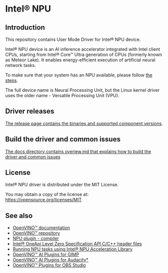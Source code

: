 <!---

Copyright (C) 2022-2024 Intel Corporation

SPDX-License-Identifier: MIT

-->

# Intel® NPU

## Introduction

This repository contains User Mode Driver for Intel® NPU device.

Intel® NPU device is an AI inference accelerator integrated with Intel client CPUs,
starting from Intel® Core™ Ultra generation of CPUs (formerly known as Meteor Lake).
It enables energy-efficient execution of artificial neural network tasks.

To make sure that your system has an NPU available, please follow
[the steps](https://www.intel.com/content/www/us/en/support/articles/000097597/processors.html).

The full device name is Neural Processing Unit, but the Linux kernel driver uses
the older name - Versatile Processing Unit (VPU).

## Driver releases

[The release page contains the binaries and supported component versions](https://github.com/intel/linux-npu-driver/releases).

## Build the driver and common issues

[The docs directory contains overiew.md that explains how to build the driver and common issues](docs/overview.md)

## License

Intel® NPU driver is distributed under the MIT License.

You may obtain a copy of the license at: https://opensource.org/licenses/MIT

## See also

* [OpenVINO™ documentation](https://docs.openvino.ai/2024/home.html)
* [OpenVINO™ repository](https://github.com/openvinotoolkit/openvino.git)
* [NPU plugin - compiler](https://github.com/openvinotoolkit/npu_plugin.git)
* [Intel® OneApi Level Zero Specification API C/C++ header files](https://github.com/oneapi-src/level-zero/)
* [Running NPU tasks using Intel® NPU Acceleration Library](https://intel.github.io/intel-npu-acceleration-library/)
* [OpenVINO™ AI Plugins for GIMP](https://github.com/intel/openvino-ai-plugins-gimp)
* [OpenVINO™ AI Plugins for Audacity*](https://github.com/intel/openvino-plugins-ai-audacity)
* [OpenVINO™ Plugins for OBS Studio](https://github.com/intel/openvino-plugins-for-obs-studio)
